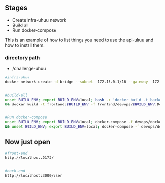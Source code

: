 <!-- GETTING STARTED -->

## Stages

- Create infra-uhuu network
- Build all
- Run docker-compose

This is an example of how to list things you need to use the api-uhuu and how to install them.

### directory path

- /challenge-uhuu

```sh
#infra-uhuu
docker network create -d bridge --subnet  172.18.0.1/16 --gateway  172.18.0.1 infra-uhuu


#build-all
unset BUILD_ENV; export BUILD_ENV=local; bash -c 'docker build -t backend:$BUILD_ENV -f backend/devops/$BUILD_ENV.Dockerfile ./backend' \
&& docker build -t frontend:$BUILD_ENV -f frontend/devops/$BUILD_ENV.Dockerfile ./frontend


#Run docker-compose
unset BUILD_ENV; export BUILD_ENV=local; docker-compose -f devops/docker-compose.infra.yml --env-file=.env up -d \
&& unset BUILD_ENV; export BUILD_ENV=local; docker-compose -f devops/docker-compose.app.yml --env-file=.env up -d
```

## Now just open

```sh
#front-end
http://localhost:5173/


#back-end
http://localhost:3000/user

```
